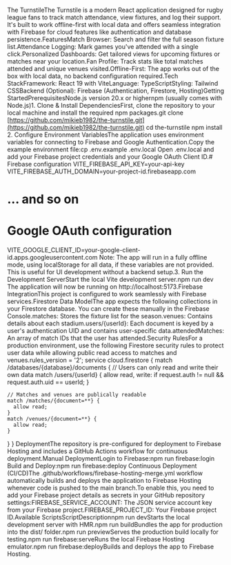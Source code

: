 The TurnstileThe Turnstile is a modern React application designed for rugby league fans to track match attendance, view fixtures, and log their support. It's built to work offline-first with local data and offers seamless integration with Firebase for cloud features like authentication and database persistence.FeaturesMatch Browser: Search and filter the full season fixture list.Attendance Logging: Mark games you've attended with a single click.Personalized Dashboards: Get tailored views for upcoming fixtures or matches near your location.Fan Profile: Track stats like total matches attended and unique venues visited.Offline-First: The app works out of the box with local data, no backend configuration required.Tech StackFramework: React 19 with ViteLanguage: TypeScriptStyling: Tailwind CSSBackend (Optional): Firebase (Authentication, Firestore, Hosting)Getting StartedPrerequisitesNode.js version 20.x or highernpm (usually comes with Node.js)1. Clone & Install DependenciesFirst, clone the repository to your local machine and install the required npm packages.git clone [https://github.com/mikieb1982/the-turnstile.git](https://github.com/mikieb1982/the-turnstile.git)
cd the-turnstile
npm install
2. Configure Environment VariablesThe application uses environment variables for connecting to Firebase and Google Authentication.Copy the example environment file:cp .env.example .env.local
Open .env.local and add your Firebase project credentials and your Google OAuth Client ID.# Firebase configuration
VITE_FIREBASE_API_KEY=your-api-key
VITE_FIREBASE_AUTH_DOMAIN=your-project-id.firebaseapp.com
# ... and so on

# Google OAuth configuration
VITE_GOOGLE_CLIENT_ID=your-google-client-id.apps.googleusercontent.com
Note: The app will run in a fully offline mode, using localStorage for all data, if these variables are not provided. This is useful for UI development without a backend setup.3. Run the Development ServerStart the local Vite development server.npm run dev
The application will now be running on http://localhost:5173.Firebase IntegrationThis project is configured to work seamlessly with Firebase services.Firestore Data ModelThe app expects the following collections in your Firestore database. You can create these manually in the Firebase Console.matches: Stores the fixture list for the season.venues: Contains details about each stadium.users/{userId}: Each document is keyed by a user's authentication UID and contains user-specific data.attendedMatches: An array of match IDs that the user has attended.Security RulesFor a production environment, use the following Firestore security rules to protect user data while allowing public read access to matches and venues.rules_version = '2';
service cloud.firestore {
  match /databases/{database}/documents {
    // Users can only read and write their own data
    match /users/{userId} {
      allow read, write: if request.auth != null && request.auth.uid == userId;
    }

    // Matches and venues are publically readable
    match /matches/{document=**} {
      allow read;
    }
    match /venues/{document=**} {
      allow read;
    }
  }
}
DeploymentThe repository is pre-configured for deployment to Firebase Hosting and includes a GitHub Actions workflow for continuous deployment.Manual DeploymentLogin to Firebase:npm run firebase:login
Build and Deploy:npm run firebase:deploy
Continuous Deployment (CI/CD)The .github/workflows/firebase-hosting-merge.yml workflow automatically builds and deploys the application to Firebase Hosting whenever code is pushed to the main branch.To enable this, you need to add your Firebase project details as secrets in your GitHub repository settings:FIREBASE_SERVICE_ACCOUNT: The JSON service account key from your Firebase project.FIREBASE_PROJECT_ID: Your Firebase project ID.Available ScriptsScriptDescriptionnpm run devStarts the local development server with HMR.npm run buildBundles the app for production into the dist/ folder.npm run previewServes the production build locally for testing.npm run firebase:serveRuns the local Firebase Hosting emulator.npm run firebase:deployBuilds and deploys the app to Firebase Hosting.

